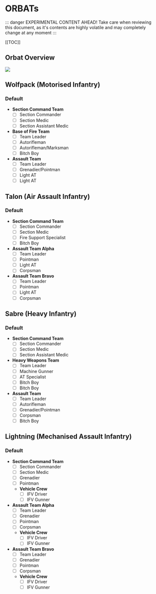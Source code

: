# ORBATs

::: danger EXPERIMENTAL CONTENT AHEAD!
Take care when reviewing this document, as it's contents are highly volatile and may completely change at any moment
:::

[[TOC]]

## Orbat Overview

![](/orbat-comms.png)

<!--
## Legend

Symbol | Meaning
:- [ ]:|:- [ ]:
`**` | Element Leadership
-->

## Wolfpack (Motorised Infantry)

### Default

- **Section Command Team**
  - [ ] Section Commander
  - [ ] Section Medic
  - [ ] Section Assistant Medic
- **Base of Fire Team**
  - [ ] Team Leader
  - [ ] Autorifleman
  - [ ] Autorifleman/Marksman
  - [ ] Bitch Boy
- **Assault Team**
  - [ ] Team Leader
  - [ ] Grenadier/Pointman
  - [ ] Light AT
  - [ ] Light AT

## Talon (Air Assault Infantry)

### Default

- **Section Command Team**
  - [ ] Section Commander
  - [ ] Section Medic
  - [ ] Fire Support Specialist
  - [ ] Bitch Boy
- **Assault Team Alpha**
  - [ ] Team Leader
  - [ ] Pointman
  - [ ] Light AT
  - [ ] Corpsman
- **Assault Team Bravo**
  - [ ] Team Leader
  - [ ] Pointman
  - [ ] Light AT
  - [ ] Corpsman

## Sabre (Heavy Infantry)

### Default

- **Section Command Team**
  - [ ] Section Commander
  - [ ] Section Medic
  - [ ] Section Assistant Medic
- **Heavy Weapons Team**
  - [ ] Team Leader
  - [ ] Machine Gunner
  - [ ] AT Specialist
  - [ ] Bitch Boy
  - [ ] Bitch Boy
- **Assault Team**
  - [ ] Team Leader
  - [ ] Autorifleman
  - [ ] Grenadier/Pointman
  - [ ] Corpsman
  - [ ] Bitch Boy

## Lightning (Mechanised Assault Infantry)

### Default

- **Section Command Team**
  - [ ] Section Commander
  - [ ] Section Medic
  - [ ] Grenadier
  - [ ] Pointman
  - **Vehicle Crew**
    - [ ] IFV Driver
    - [ ] IFV Gunner
- **Assault Team Alpha**
  - [ ] Team Leader
  - [ ] Grenadier
  - [ ] Pointman
  - [ ] Corpsman
  - **Vehicle Crew**
    - [ ] IFV Driver
    - [ ] IFV Gunner
- **Assault Team Bravo**
  - [ ] Team Leader
  - [ ] Grenadier
  - [ ] Pointman
  - [ ] Corpsman
  - **Vehicle Crew**
    - [ ] IFV Driver
    - [ ] IFV Gunner
